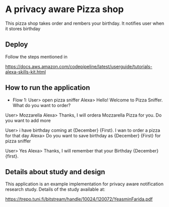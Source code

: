 # A privacy aware Pizza shop

This pizza shop takes order and rembers your birthday.
It notifies user when it stores birthday

## Deploy

Follow the steps mentioned in

https://docs.aws.amazon.com/codepipeline/latest/userguide/tutorials-alexa-skills-kit.html


## How to run the application

* Flow 1:
 User>  open pizza sniffer
 Alexa> Hello! Welcome to Pizza Sniffer. What do you want to order?

 User> Mozzarella
 Alexa> Thanks, I will ordera Mozzarella Pizza for you. 
         Do you want to add more

 User> i have birthday coming at {December} {First}. 
       I wan to order a pizza for that day
 Alexa> Do you want to save birthday as {December} {First} for pizza sniffer
 
 User> Yes
 Alexa> Thanks, I will remember that your Birthday {December} {first}.
        <Audio Beep>
 
## Details about study and design

This application is an example implementation for privacy aware notification research study.
Details of the study available at:

https://trepo.tuni.fi/bitstream/handle/10024/120072/YeasminFarida.pdf


